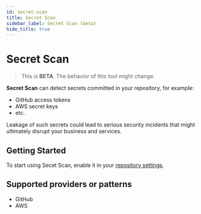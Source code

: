 ```yaml
---
id: secret-scan
title: Secret Scan
sidebar_label: Secret Scan (beta)
hide_title: true
---
```


# Secret Scan

> This is **BETA**. The behavior of this tool might change.

**Secret Scan** can detect secrets committed in your repository, for example:

- GitHub access tokens
- AWS secret keys
- etc.

Leakage of such secrets could lead to serious security incidents that might ultimately disrupt your business and services.

## Getting Started

To start using Secet Scan, enable it in your [repository settings](../../getting-started/repository-settings.md).

## Supported providers or patterns

- GitHub
- AWS
